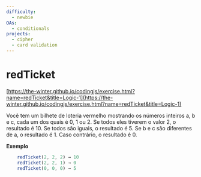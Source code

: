 ```yaml
---
difficulty:
  - newbie
OAs:
  - conditionals
projects:
  - cipher
  - card validation
---
```


# redTicket

[https://the-winter.github.io/codingjs/exercise.html?name=redTicket&title=Logic-1](https://the-winter.github.io/codingjs/exercise.html?name=redTicket&title=Logic-1)

Você tem um bilhete de loteria vermelho mostrando os números inteiros
a, b e c, cada um dos quais é 0, 1 ou 2. Se todos eles tiverem o valor 2,
o resultado é 10. Se todos são iguais, o resultado é 5. Se b e c são
diferentes de a, o resultado é 1. Caso contrário, o resultado é 0.

__Exemplo__

```js
    redTicket(2, 2, 2) → 10
    redTicket(2, 2, 1) → 0
    redTicket(0, 0, 0) → 5
```
